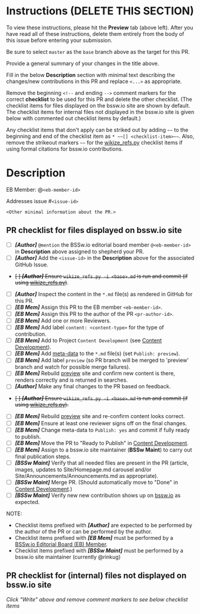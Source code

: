 # Instructions (DELETE THIS SECTION)

To view these instructions, please hit the **Preview** tab (above left). After you have read all of these instructions, delete them entirely from the body of this issue before entering your submission.

Be sure to select `master` as the `base` branch above as the target for this PR.

Provide a general summary of your changes in the title above.

Fill in the below **Description** section with minimal text describing the changes/new contributions in this PR and replace `<...>` as appropriate.

Remove the beginning `<!--` and ending `-->` comment markers for the correct **checklist** to be used for this PR and delete the other checklist.  (The checklist items for files displayed on the bssw.io site are shown by default.  The checklist items for internal files not displayed in the bssw.io site is given below with commented out checklist items by default.)

Any checklist items that don't apply can be striked out by adding `~~` to the beginning and end of the checklist item as `* ~~[] <checklist-item>~~`.  Also, remove the strikeout markers `~~` for the [wikize_refs.py] checklist items if using formal citations for bssw.io contributions.


# Description

EB Member: @`<eb-member-id>`

Addresses issue #`<issue-id>`

`<Other minimal information about the PR.>`


## PR checklist for files displayed on bssw.io site

* [ ] ***[Author]*** `@mention` the BSSw.io editorial board member `@<eb-member-id>` in **Description** above assigned to shepherd your PR.
* [ ] ***[Author]*** Add the `<issue-id>` in the **Description** above for the associated GitHub Issue.
* ~~[ ] ***[Author]*** Ensure `wikize_refs.py -i <base>.md` is run and commit (if using [wikize_refs.py])~~.
* [ ] ***[Author]*** Inspect the content in the `*.md` file(s) as rendered in GitHub for this PR.
* [ ] ***[EB Mem]*** Assign this PR to the EB member `<eb-member-id>`.
* [ ] ***[EB Mem]*** Assign this PR to the author of the PR `<pr-author-id>`.
* [ ] ***[EB Mem]*** Add one or more Reviewers.
* [ ] ***[EB Mem]*** Add label `content: <content-type>` for the type of contribution.
* [ ] ***[EB Mem]*** Add to Project `Content Development` (see [Content Development]).
* [ ] ***[EB Mem]*** Add [meta-data] to the `*.md` file(s) (set `Publish: preview`).
* [ ] ***[EB Mem]*** Add label `preview` (so PR branch will be merged to 'preview' branch and watch for possible merge failures).
* [ ] ***[EB Mem]*** Rebuild [preview] site and confirm new content is there, renders correctly and is returned in searches.
* [ ] ***[Author]*** Make any final changes to the PR based on feedback.
* ~~[ ] ***[Author]*** Ensure `wikize_refs.py -i <base>.md` is run and commit (if using [wikize_refs.py]).~~
* [ ] ***[EB Mem]*** Rebuild [preview] site and re-confirm content looks correct.
* [ ] ***[EB Mem]*** Ensure at least one reviewer signs off on the final changes.
* [ ] ***[EB Mem]*** Change meta-data to `Publish: yes` and commit if fully ready to publish.
* [ ] ***[EB Mem]*** Move the PR to "Ready to Publish" in [Content Development].
* [ ] ***[EB Mem]*** Assign to a bssw.io site maintainer (**BSSw Maint**) to carry out final publication steps.
* [ ] ***[BSSw Maint]*** Verify that all needed files are present in the PR (article, images, updates to Site/Homepage.md carousel and/or Site/Announcements/Announcements.md as appropriate).
* [ ] ***[BSSw Maint]*** Merge PR. (Should automatically move to "Done" in [Content Development].)
* [ ] ***[BSSw Maint]*** Verify new new contribution shows up on [bssw.io] as expected.

NOTE:
* Checklist items prefixed with ***[Author]*** are expected to be performed by the author of the PR or can be performed by the author.
* Checklist items prefixed with ***[EB Mem]*** must be performed by a [BSSw.io Editorial Board (EB) Member](https://betterscientificsoftware.github.io/bssw.io/bssw_members.html).
* Checklist items prefixed with ***[BSSw Maint]*** must be performed by a bssw.io site maintainer (currently @rinkug)

<!-- NOTE: Remove above checklist if using the below checklist for internal files. -->

<!-- NOTE: Remove below checklist if using the above checklist for  bssw.io files. -->


## PR checklist for (internal) files not displayed on bssw.io site

*Click "Write" above and remove comment markers to see below checklist items*

<!-- REMOVE THIS COMMENT MARKER IF USING BELOW CHECKLIST
* [ ] Set list of Reviewers (at least one).
* [ ] Add to Project [BSSw Internal].
* [ ] View the modified `*.md` files as rendered in GitHub.
* [ ] If changes are to the GitHub pages site under the `docs/` directory, consider viewing locally with Jekyll.
* [ ] Watch for PR check failures.
* [ ] Make any final changes to the PR based on feedback and review GitHub (and Jekyll) rendered files.
* [ ] Ensure at least one reviewer signs off on the changes.
* [ ] Once reviewer has approved and PR check pass, then merge the PR.
REMOVE THIS COMMENT MARKER IF USING ABOVE CHECKLIST -->


<!-- Standard links below, leave these this section! -->

[preview]: https://preview.bssw.io
[bssw.io]: https://bssw.io
[Content Development]: https://github.com/betterscientificsoftware/bssw.io/projects/3
[BSSw Internal]: https://github.com/betterscientificsoftware/bssw.io/projects/2
[meta-data]: https://betterscientificsoftware.github.io/bssw.io/bssw_styling_common.html#metadata-section
[wikize_refs.py]: https://github.com/betterscientificsoftware/bssw.io/blob/master/utils/README.md#wikize_refspy
